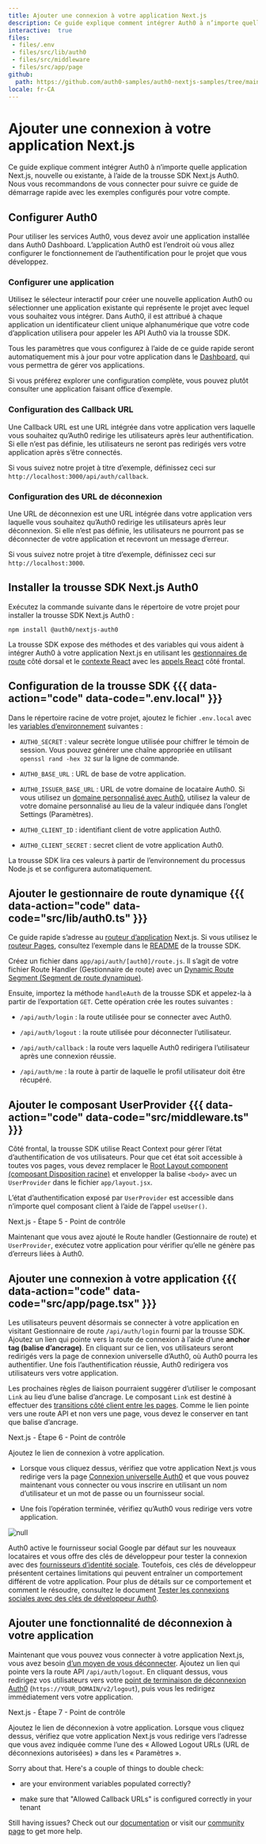 ```yaml
---
title: Ajouter une connexion à votre application Next.js
description: Ce guide explique comment intégrer Auth0 à n’importe quelle application Next.js, nouvelle ou existante, à l’aide de la trousse SDK Next.js Auth0.
interactive:  true
files:
 - files/.env
 - files/src/lib/auth0
 - files/src/middleware
 - files/src/app/page
github:
  path: https://github.com/auth0-samples/auth0-nextjs-samples/tree/main/Sample-01
locale: fr-CA
---
```


# Ajouter une connexion à votre application Next.js


<p>Ce guide explique comment intégrer Auth0 à n’importe quelle application Next.js, nouvelle ou existante, à l’aide de la trousse SDK Next.js Auth0. Nous vous recommandons de vous connecter pour suivre ce guide de démarrage rapide avec les exemples configurés pour votre compte.</p><p></p>

## Configurer Auth0


<p>Pour utiliser les services Auth0, vous devez avoir une application installée dans Auth0 Dashboard. L’application Auth0 est l’endroit où vous allez configurer le fonctionnement de l’authentification pour le projet que vous développez.</p><h3>Configurer une application</h3><p>Utilisez le sélecteur interactif pour créer une nouvelle application Auth0 ou sélectionner une application existante qui représente le projet avec lequel vous souhaitez vous intégrer. Dans Auth0, il est attribué à chaque application un identificateur client unique alphanumérique que votre code d’application utilisera pour appeler les API Auth0 via la trousse SDK.</p><p>Tous les paramètres que vous configurez à l’aide de ce guide rapide seront automatiquement mis à jour pour votre application dans le <a href="https://manage.auth0.com/#/">Dashboard</a>, qui vous permettra de gérer vos applications.</p><p>Si vous préférez explorer une configuration complète, vous pouvez plutôt consulter une application faisant office d’exemple.</p><h3>Configuration des Callback URL</h3><p>Une Callback URL est une URL intégrée dans votre application vers laquelle vous souhaitez qu’Auth0 redirige les utilisateurs après leur authentification. Si elle n’est pas définie, les utilisateurs ne seront pas redirigés vers votre application après s’être connectés.</p><p><div class="alert-container" severity="default"><p>Si vous suivez notre projet à titre d’exemple, définissez ceci sur <code>http://localhost:3000/api/auth/callback</code>.</p></div></p><h3>Configuration des URL de déconnexion</h3><p>Une URL de déconnexion est une URL intégrée dans votre application vers laquelle vous souhaitez qu’Auth0 redirige les utilisateurs après leur déconnexion. Si elle n’est pas définie, les utilisateurs ne pourront pas se déconnecter de votre application et recevront un message d’erreur.</p><p><div class="alert-container" severity="default"><p>Si vous suivez notre projet à titre d’exemple, définissez ceci sur <code>http://localhost:3000</code>.</p><p></p></div></p>

## Installer la trousse SDK Next.js Auth0


<p>Exécutez la commande suivante dans le répertoire de votre projet pour installer la trousse SDK Next.js Auth0 :</p><p><code>npm install @auth0/nextjs-auth0</code></p><p>La trousse SDK expose des méthodes et des variables qui vous aident à intégrer Auth0 à votre application Next.js en utilisant les <a href="https://nextjs.org/docs/app/building-your-application/routing/route-handlers">gestionnaires de route</a> côté dorsal et le <a href="https://reactjs.org/docs/context.html">contexte React</a> avec les <a href="https://reactjs.org/docs/hooks-overview.html">appels React</a> côté frontal.</p>

## Configuration de la trousse SDK {{{ data-action="code" data-code=".env.local" }}}


<p>Dans le répertoire racine de votre projet, ajoutez le fichier <code>.env.local</code> avec les <a href="https://nextjs.org/docs/basic-features/environment-variables">variables d’environnement</a> suivantes :</p><ul><li><p><code>AUTH0_SECRET</code> : valeur secrète longue utilisée pour chiffrer le témoin de session. Vous pouvez générer une chaîne appropriée en utilisant <code>openssl rand -hex 32</code> sur la ligne de commande.</p></li><li><p><code>AUTH0_BASE_URL</code> : URL de base de votre application.</p></li><li><p><code>AUTH0_ISSUER_BASE_URL</code> : URL de votre domaine de locataire Auth0. Si vous utilisez un <a href="https://auth0.com/docs/custom-domains">domaine personnalisé avec Auth0</a>, utilisez la valeur de votre domaine personnalisé au lieu de la valeur indiquée dans l’onglet Settings (Paramètres).</p></li><li><p><code>AUTH0_CLIENT_ID</code> : identifiant client de votre application Auth0.</p></li><li><p><code>AUTH0_CLIENT_SECRET</code> : secret client de votre application Auth0.</p></li></ul><p>La trousse SDK lira ces valeurs à partir de l’environnement du processus Node.js et se configurera automatiquement.</p>

## Ajouter le gestionnaire de route dynamique {{{ data-action="code" data-code="src/lib/auth0.ts" }}}


<p><div class="alert-container" severity="default"><p>Ce guide rapide s’adresse au <a href="https://nextjs.org/docs/app">routeur d’application</a> Next.js. Si vous utilisez le <a href="https://nextjs.org/docs/pages">routeur Pages</a>, consultez l’exemple dans le <a href="https://github.com/auth0/nextjs-auth0#page-router">README</a> de la trousse SDK.</p></div></p><p>Créez un fichier dans <code>app/api/auth/[auth0]/route.js</code>. Il s’agit de votre fichier Route Handler (Gestionnaire de route) avec un <a href="https://nextjs.org/docs/app/building-your-application/routing/route-handlers#dynamic-route-segments">Dynamic Route Segment (Segment de route dynamique)</a>.</p><p>Ensuite, importez la méthode <code>handleAuth</code> de la trousse SDK et appelez-la à partir de l’exportation <code>GET</code>. Cette opération crée les routes suivantes :</p><ul><li><p><code>/api/auth/login</code> : la route utilisée pour se connecter avec Auth0.</p></li><li><p><code>/api/auth/logout</code> : la route utilisée pour déconnecter l’utilisateur.</p></li><li><p><code>/api/auth/callback</code> : la route vers laquelle Auth0 redirigera l’utilisateur après une connexion réussie.</p></li><li><p><code>/api/auth/me</code> : la route à partir de laquelle le profil utilisateur doit être récupéré.</p></li></ul><p></p>

## Ajouter le composant UserProvider {{{ data-action="code" data-code="src/middleware.ts" }}}


<p>Côté frontal, la trousse SDK utilise React Context pour gérer l’état d’authentification de vos utilisateurs. Pour que cet état soit accessible à toutes vos pages, vous devez remplacer le <a href="https://nextjs.org/docs/app/building-your-application/routing/pages-and-layouts#root-layout-required">Root Layout component (composant Disposition racine)</a> et envelopper la balise <code>&lt;body&gt;</code> avec un <code>UserProvider</code> dans le fichier <code>app/layout.jsx</code>.</p><p>L’état d’authentification exposé par <code>UserProvider</code> est accessible dans n’importe quel composant client à l’aide de l’appel <code>useUser()</code>.</p><p><div class="checkpoint">Next.js - Étape 5 - Point de contrôle <div class="checkpoint-default"><p>Maintenant que vous avez ajouté le Route handler (Gestionnaire de route) et <code>UserProvider</code>, exécutez votre application pour vérifier qu’elle ne génère pas d’erreurs liées à Auth0.</p></div>

  <div class="checkpoint-success"></div>

  <div class="checkpoint-failure"></div>

  </div></p>

## Ajouter une connexion à votre application {{{ data-action="code" data-code="src/app/page.tsx" }}}


<p>Les utilisateurs peuvent désormais se connecter à votre application en visitant Gestionnaire de route <code>/api/auth/login</code> fourni par la trousse SDK. Ajoutez un lien qui pointe vers la route de connexion à l’aide d’une <b>anchor tag (balise d’ancrage)</b>. En cliquant sur ce lien, vos utilisateurs seront redirigés vers la page de connexion universelle d’Auth0, où Auth0 pourra les authentifier. Une fois l’authentification réussie, Auth0 redirigera vos utilisateurs vers votre application.</p><p><div class="alert-container" severity="default"><p>Les prochaines règles de liaison pourraient suggérer d’utiliser le composant <code>Link</code> au lieu d’une balise d’ancrage. Le composant <code>Link</code> est destiné à effectuer des <a href="https://nextjs.org/docs/api-reference/next/link">transitions côté client entre les pages</a>. Comme le lien pointe vers une route API et non vers une page, vous devez le conserver en tant que balise d’ancrage.</p></div></p><p><div class="checkpoint">Next.js - Étape 6 - Point de contrôle <div class="checkpoint-default"><p>Ajoutez le lien de connexion à votre application.</p><ul><li><p>Lorsque vous cliquez dessus, vérifiez que votre application Next.js vous redirige vers la page <a href="https://auth0.com/universal-login">Connexion universelle Auth0</a> et que vous pouvez maintenant vous connecter ou vous inscrire en utilisant un nom d’utilisateur et un mot de passe ou un fournisseur social.</p></li><li><p>Une fois l’opération terminée, vérifiez qu’Auth0 vous redirige vers votre application.</p></li></ul><p></p></div>

  <div class="checkpoint-success"></div>

  <div class="checkpoint-failure"></div>

  </div></p><img src="//images.ctfassets.net/cdy7uua7fh8z/7L6lZ6xCi1L7sJBFZUPb9g/215ad0b724c138290b0b217edb5ddf96/Login_Screen_-_French.png" alt="null" /><p><div class="alert-container" severity="default"><p>Auth0 active le fournisseur social Google par défaut sur les nouveaux locataires et vous offre des clés de développeur pour tester la connexion avec des <a href="https://auth0.com/docs/connections/identity-providers-social">fournisseurs d’identité sociale</a>. Toutefois, ces clés de développeur présentent certaines limitations qui peuvent entraîner un comportement différent de votre application. Pour plus de détails sur ce comportement et comment le résoudre, consultez le document <a href="https://auth0.com/docs/connections/social/devkeys#limitations-of-developer-keys">Tester les connexions sociales avec des clés de développeur Auth0</a>.</p></div></p>

## Ajouter une fonctionnalité de déconnexion à votre application


<p>Maintenant que vous pouvez vous connecter à votre application Next.js, vous avez besoin <a href="https://auth0.com/docs/logout/log-users-out-of-auth0">d’un moyen de vous déconnecter</a>. Ajoutez un lien qui pointe vers la route API <code>/api/auth/logout</code>. En cliquant dessus, vous redirigez vos utilisateurs vers votre <a href="https://auth0.com/docs/api/authentication?javascript#logout">point de terminaison de déconnexion Auth0</a> (<code>https://YOUR_DOMAIN/v2/logout</code>), puis vous les redirigez immédiatement vers votre application.</p><p><div class="checkpoint">Next.js - Étape 7 - Point de contrôle <div class="checkpoint-default"><p>Ajoutez le lien de déconnexion à votre application. Lorsque vous cliquez dessus, vérifiez que votre application Next.js vous redirige vers l’adresse que vous avez indiquée comme l’une des « Allowed Logout URLs (URL de déconnexions autorisées) » dans les « Paramètres ».</p></div>

  <div class="checkpoint-success"></div>

  <div class="checkpoint-failure"><p>Sorry about that. Here&#39;s a couple of things to double check:</p><ul><li><p>are your environment variables populated correctly?</p></li><li><p>make sure that &quot;Allowed Callback URLs&quot; is configured correctly in your tenant</p></li></ul><p>Still having issues? Check out our <a href="https://auth0.com/docs">documentation</a> or visit our <a href="https://community.auth0.com/">community page</a> to get more help.</p></div>

  </div></p>

